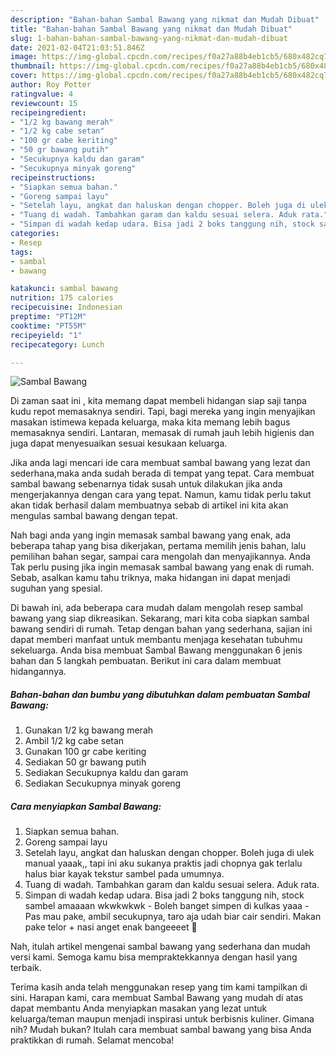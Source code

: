 ```yaml
---
description: "Bahan-bahan Sambal Bawang yang nikmat dan Mudah Dibuat"
title: "Bahan-bahan Sambal Bawang yang nikmat dan Mudah Dibuat"
slug: 1-bahan-bahan-sambal-bawang-yang-nikmat-dan-mudah-dibuat
date: 2021-02-04T21:03:51.846Z
image: https://img-global.cpcdn.com/recipes/f0a27a88b4eb1cb5/680x482cq70/sambal-bawang-foto-resep-utama.jpg
thumbnail: https://img-global.cpcdn.com/recipes/f0a27a88b4eb1cb5/680x482cq70/sambal-bawang-foto-resep-utama.jpg
cover: https://img-global.cpcdn.com/recipes/f0a27a88b4eb1cb5/680x482cq70/sambal-bawang-foto-resep-utama.jpg
author: Roy Potter
ratingvalue: 4
reviewcount: 15
recipeingredient:
- "1/2 kg bawang merah"
- "1/2 kg cabe setan"
- "100 gr cabe keriting"
- "50 gr bawang putih"
- "Secukupnya kaldu dan garam"
- "Secukupnya minyak goreng"
recipeinstructions:
- "Siapkan semua bahan."
- "Goreng sampai layu"
- "Setelah layu, angkat dan haluskan dengan chopper. Boleh juga di ulek manual yaaak,, tapi ini aku sukanya praktis jadi chopnya gak terlalu halus biar kayak tekstur sambel pada umumnya."
- "Tuang di wadah. Tambahkan garam dan kaldu sesuai selera. Aduk rata."
- "Simpan di wadah kedap udara. Bisa jadi 2 boks tanggung nih, stock sambel amaaaan wkwkwkwk Boleh banget simpen di kulkas yaaa Pas mau pake, ambil secukupnya, taro aja udah biar cair sendiri. Makan pake telor + nasi anget enak bangeeeet 🤤"
categories:
- Resep
tags:
- sambal
- bawang

katakunci: sambal bawang 
nutrition: 175 calories
recipecuisine: Indonesian
preptime: "PT12M"
cooktime: "PT55M"
recipeyield: "1"
recipecategory: Lunch

---
```



![Sambal Bawang](https://img-global.cpcdn.com/recipes/f0a27a88b4eb1cb5/680x482cq70/sambal-bawang-foto-resep-utama.jpg)

Di zaman  saat ini , kita memang dapat membeli hidangan siap saji tanpa kudu repot memasaknya sendiri. Tapi, bagi mereka yang ingin menyajikan masakan istimewa kepada keluarga, maka kita memang lebih bagus memasaknya sendiri. Lantaran, memasak di rumah jauh lebih higienis dan juga dapat menyesuaikan sesuai kesukaan keluarga.

Jika anda lagi mencari ide cara membuat sambal bawang yang lezat dan sederhana,maka anda sudah berada di tempat yang tepat. Cara membuat sambal bawang  sebenarnya tidak susah untuk dilakukan jika anda mengerjakannya dengan cara yang tepat. Namun, kamu tidak perlu takut akan tidak berhasil dalam membuatnya 
sebab di artikel ini kita akan mengulas sambal bawang dengan tepat.  



Nah bagi anda yang ingin memasak sambal bawang yang enak, ada beberapa tahap yang bisa dikerjakan, pertama memilih jenis bahan, lalu pemilihan bahan segar, sampai cara mengolah dan menyajikannya. Anda Tak perlu pusing jika ingin memasak sambal bawang yang enak di rumah. Sebab, asalkan kamu  tahu triknya, maka hidangan ini dapat menjadi suguhan yang spesial.

Di bawah ini, ada beberapa cara mudah dalam mengolah resep sambal bawang yang siap dikreasikan. Sekarang, mari kita coba siapkan sambal bawang sendiri di rumah. Tetap dengan bahan yang sederhana, sajian ini dapat memberi manfaat untuk membantu menjaga kesehatan tubuhmu sekeluarga. Anda bisa membuat Sambal Bawang menggunakan 6 jenis bahan dan 5 langkah pembuatan. Berikut ini cara dalam membuat hidangannya.

<!--inarticleads1-->

##### Bahan-bahan dan bumbu yang dibutuhkan dalam pembuatan Sambal Bawang:

1. Gunakan 1/2 kg bawang merah
1. Ambil 1/2 kg cabe setan
1. Gunakan 100 gr cabe keriting
1. Sediakan 50 gr bawang putih
1. Sediakan Secukupnya kaldu dan garam
1. Sediakan Secukupnya minyak goreng




<!--inarticleads2-->

##### Cara menyiapkan Sambal Bawang:

1. Siapkan semua bahan.
1. Goreng sampai layu
1. Setelah layu, angkat dan haluskan dengan chopper. Boleh juga di ulek manual yaaak,, tapi ini aku sukanya praktis jadi chopnya gak terlalu halus biar kayak tekstur sambel pada umumnya.
1. Tuang di wadah. Tambahkan garam dan kaldu sesuai selera. Aduk rata.
1. Simpan di wadah kedap udara. Bisa jadi 2 boks tanggung nih, stock sambel amaaaan wkwkwkwk - Boleh banget simpen di kulkas yaaa - Pas mau pake, ambil secukupnya, taro aja udah biar cair sendiri. Makan pake telor + nasi anget enak bangeeeet 🤤




Nah, itulah artikel mengenai  sambal bawang  yang sederhana dan mudah versi kami. Semoga kamu bisa mempraktekkannya dengan hasil yang terbaik. 

Terima kasih anda telah menggunakan resep yang tim kami tampilkan di sini. Harapan kami, cara membuat  Sambal Bawang yang mudah di atas dapat membantu Anda menyiapkan masakan yang lezat untuk keluarga/teman maupun menjadi inspirasi untuk berbisnis kuliner. Gimana nih? Mudah bukan? Itulah cara membuat sambal bawang yang bisa Anda praktikkan di rumah. Selamat mencoba!

